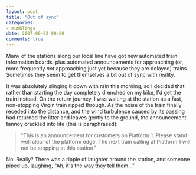 ```yaml
---
layout: post
title: "Out of sync"
categories:
- mumblings
date: 2007-06-22 00:00
comments: true
---
```


<p>Many of the stations along our local line have got new automated train information boards, plus automated announcements for approaching (or, more frequently <em>not</em> approaching just yet because they are delayed) trains. Sometimes they seem to get themselves a bit out of sync with reality.</p>

<p>It was absolutely slinging it down with rain this morning, so I decided that rather than starting the day completely drenched on my bike, I'd get the train instead. On the return journey, I was waiting at the station as a fast, non-stopping Virgin train ripped through. As the noise of the train finally receded into the distance, and the wind turbulence caused by its passing had returned the litter and leaves gently to the ground, the announcement tannoy crackled into life (this is paraphrased):</p>

<blockquote>
<p>"This is an announcement for customers on Platform 1. Please stand well clear of the platform edge. The next train calling at Platform 1 will not be stopping at this station."</p>
</blockquote>

<p>No. Really? There was a ripple of laughter around the station, and someone piped up, laughing, "Ah, it's the way they tell them..."</p>


